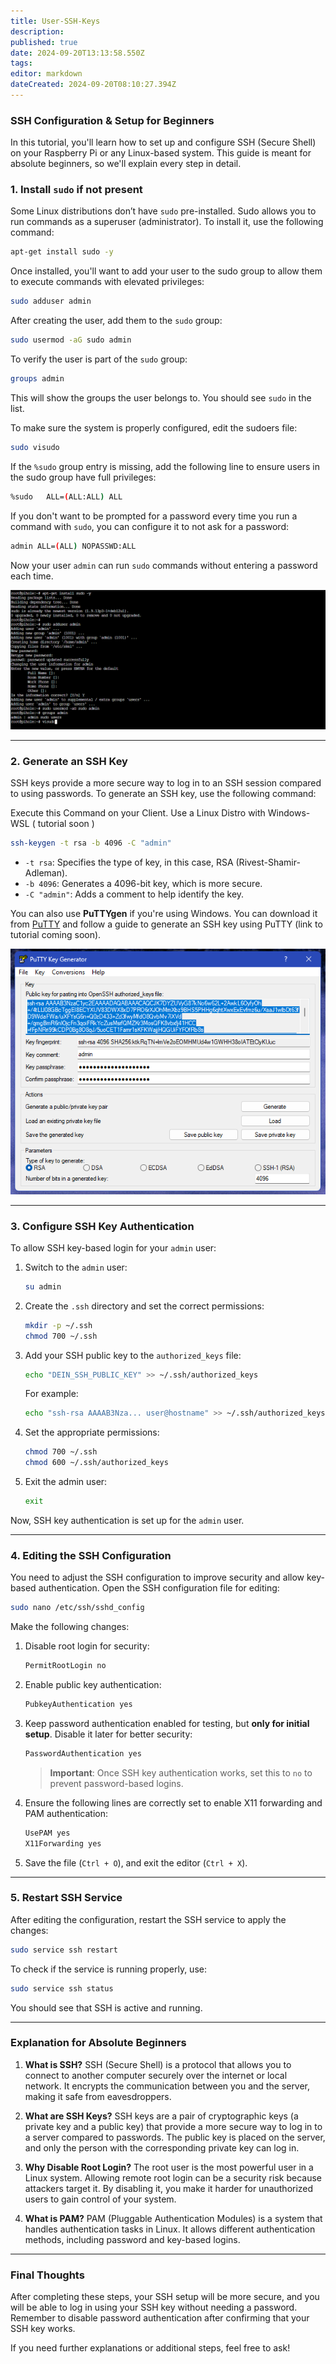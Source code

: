 ```yaml
---
title: User-SSH-Keys
description: 
published: true
date: 2024-09-20T13:13:58.550Z
tags: 
editor: markdown
dateCreated: 2024-09-20T08:10:27.394Z
---
```


### SSH Configuration & Setup for Beginners

In this tutorial, you'll learn how to set up and configure SSH (Secure Shell) on your Raspberry Pi or any Linux-based system. This guide is meant for absolute beginners, so we'll explain every step in detail.

### 1. **Install `sudo` if not present**

Some Linux distributions don’t have `sudo` pre-installed. Sudo allows you to run commands as a superuser (administrator). To install it, use the following command:

```bash
apt-get install sudo -y
```

Once installed, you'll want to add your user to the sudo group to allow them to execute commands with elevated privileges:

```bash
sudo adduser admin
```

After creating the user, add them to the `sudo` group:

```bash
sudo usermod -aG sudo admin
```

To verify the user is part of the `sudo` group:

```bash
groups admin
```

This will show the groups the user belongs to. You should see `sudo` in the list.

To make sure the system is properly configured, edit the sudoers file:

```bash
sudo visudo
```

If the `%sudo` group entry is missing, add the following line to ensure users in the sudo group have full privileges:

```bash
%sudo   ALL=(ALL:ALL) ALL
```

If you don't want to be prompted for a password every time you run a command with `sudo`, you can configure it to not ask for a password:

```bash
admin ALL=(ALL) NOPASSWD:ALL
```

Now your user `admin` can run `sudo` commands without entering a password each time.


![screenshot_2024-09-20_095917.png](/defaults/ssh-key-user/screenshot_2024-09-20_095917.png)

---

### 2. **Generate an SSH Key**

SSH keys provide a more secure way to log in to an SSH session compared to using passwords. To generate an SSH key, use the following command:

Execute this Command on your Client. Use a Linux Distro with Windows-WSL ( tutorial soon )


```bash
ssh-keygen -t rsa -b 4096 -C "admin"
```

- `-t rsa`: Specifies the type of key, in this case, RSA (Rivest-Shamir-Adleman).
- `-b 4096`: Generates a 4096-bit key, which is more secure.
- `-C "admin"`: Adds a comment to help identify the key.

You can also use **PuTTYgen** if you're using Windows. You can download it from [PuTTY](https://www.chiark.greenend.org.uk/~sgtatham/putty/latest.html) and follow a guide to generate an SSH key using PuTTY (link to tutorial coming soon).

![screenshot_2024-09-20_094437.png](/defaults/ssh-key-user/screenshot_2024-09-20_094437.png)

---

### 3. **Configure SSH Key Authentication**

To allow SSH key-based login for your `admin` user:

1. Switch to the `admin` user:

   ```bash
   su admin
   ```

2. Create the `.ssh` directory and set the correct permissions:

   ```bash
   mkdir -p ~/.ssh
   chmod 700 ~/.ssh
   ```

3. Add your SSH public key to the `authorized_keys` file:

   ```bash
   echo "DEIN_SSH_PUBLIC_KEY" >> ~/.ssh/authorized_keys
   ```

   For example:

   ```bash
   echo "ssh-rsa AAAAB3Nza... user@hostname" >> ~/.ssh/authorized_keys
   ```

4. Set the appropriate permissions:

   ```bash
   chmod 700 ~/.ssh
   chmod 600 ~/.ssh/authorized_keys
   ```

5. Exit the admin user:

   ```bash
   exit
   ```

Now, SSH key authentication is set up for the `admin` user.

---

### 4. **Editing the SSH Configuration**

You need to adjust the SSH configuration to improve security and allow key-based authentication. Open the SSH configuration file for editing:

```bash
sudo nano /etc/ssh/sshd_config
```

Make the following changes:

1. Disable root login for security:

   ```bash
   PermitRootLogin no
   ```

2. Enable public key authentication:

   ```bash
   PubkeyAuthentication yes
   ```

3. Keep password authentication enabled for testing, but **only for initial setup**. Disable it later for better security:

   ```bash
   PasswordAuthentication yes
   ```

   > **Important**: Once SSH key authentication works, set this to `no` to prevent password-based logins.

4. Ensure the following lines are correctly set to enable X11 forwarding and PAM authentication:

   ```bash
   UsePAM yes
   X11Forwarding yes
   ```

5. Save the file (`Ctrl + O`), and exit the editor (`Ctrl + X`).

---

### 5. **Restart SSH Service**

After editing the configuration, restart the SSH service to apply the changes:

```bash
sudo service ssh restart
```

To check if the service is running properly, use:

```bash
sudo service ssh status
```

You should see that SSH is active and running.

---

### Explanation for Absolute Beginners

1. **What is SSH?**
   SSH (Secure Shell) is a protocol that allows you to connect to another computer securely over the internet or local network. It encrypts the communication between you and the server, making it safe from eavesdroppers.

2. **What are SSH Keys?**
   SSH keys are a pair of cryptographic keys (a private key and a public key) that provide a more secure way to log in to a server compared to passwords. The public key is placed on the server, and only the person with the corresponding private key can log in.

3. **Why Disable Root Login?**
   The root user is the most powerful user in a Linux system. Allowing remote root login can be a security risk because attackers target it. By disabling it, you make it harder for unauthorized users to gain control of your system.

4. **What is PAM?**
   PAM (Pluggable Authentication Modules) is a system that handles authentication tasks in Linux. It allows different authentication methods, including password and key-based logins.

---

### Final Thoughts

After completing these steps, your SSH setup will be more secure, and you will be able to log in using your SSH key without needing a password. Remember to disable password authentication after confirming that your SSH key works.

If you need further explanations or additional steps, feel free to ask!

